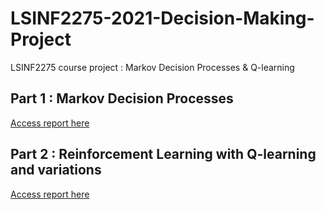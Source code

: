 # LSINF2275-2021-Decision-Making-Project
LSINF2275 course project : Markov Decision Processes &amp; Q-learning

## Part 1 : Markov Decision Processes
[Access report here](part1/LSINF2275-Markov_Decision_Process-Project1-Report.pdf)

## Part 2 : Reinforcement Learning with Q-learning and variations
[Access report here](part2/LSINF2275-Markov_Decision_Process-Project2-Report.pdf)
